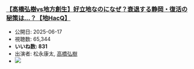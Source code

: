 ### [【高橋弘樹vs地方創生】好立地なのになぜ？衰退する静岡・復活の秘策は…？【地HacQ】](https://www.youtube.com/watch?v=1ONnQjI2X5A)
-   公開日: 2025-06-17
-   視聴数: 65,344
-   **いいね数: 831**
-   出演者: 松永康太, [高橋弘樹](/rehacq_fan/people/高橋弘樹 "wikilink")
- [![](https://img.youtube.com/vi/1ONnQjI2X5A/hqdefault.jpg)](https://www.youtube.com/watch?v=1ONnQjI2X5A)

